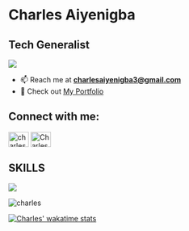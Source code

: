 Charles Aiyenigba
===========================================================================================================================================

Tech Generalist
-----------------------

![](https://komarev.com/ghpvc/?username=aiyenigbacharles&style=for-the-badge&color=brightgreen)


- 📫 Reach me at **charlesaiyenigba3@gmail.com**
- 🔗 Check out <a href="https://charles-portfolio-site-pearl.vercel.app/" target="blank">My Portfolio</a>

<h2 align="left">Connect with me:</h2>
<p align="left">
<a href="https://x.com/charlesforeal_" target="_blank"><img align="center" src="https://raw.githubusercontent.com/rahuldkjain/github-profile-readme-generator/master/src/images/icons/Social/twitter.svg" alt="charles" height="30" width="40" /></a>
<a href="https://www.linkedin.com/in/charles-aiyenigba-b6a139251/" target="blank"><img align="center" src="https://raw.githubusercontent.com/rahuldkjain/github-profile-readme-generator/master/src/images/icons/Social/linked-in-alt.svg" alt="Charles Aiyenigba" height="30" width="40" /></a>
</p>

<h2>SKILLS </h2>
<p>
  <a href="https://skillicons.dev">
    <img src="https://skillicons.dev/icons?i=anaconda,git,html,css,linux,ts,ubuntu,py,windows,vercel,powershell,kali,flask,git" />
  </a>
</p>



<p><img align="center" src="https://github-readme-streak-stats.herokuapp.com?user=aiyenigbacharles&theme=tokyonight&hide_border=true&short_numbers=true" alt="charles" /></p>

[![Charles' wakatime stats](https://github-readme-stats.vercel.app/api/top-langs?username=aiyenigbacharles&show_icons=true&locale=en)](https://github.com/anuraghazra/github-readme-stats)<br/>
